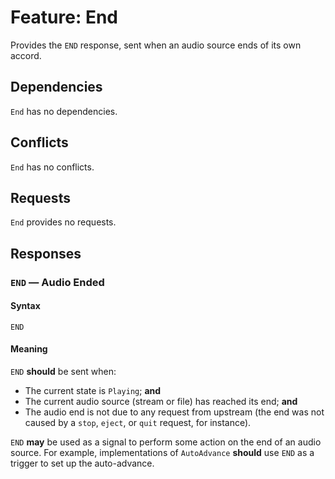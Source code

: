 # Feature: End

Provides the `END` response, sent when an audio source ends of its own accord.

## Dependencies

`End` has no dependencies.

## Conflicts

`End` has no conflicts.

## Requests

`End` provides no requests.

## Responses

### `END` — Audio Ended

#### Syntax

`END`

#### Meaning

`END` __should__ be sent when:

* The current state is `Playing`; __and__
* The current audio source (stream or file) has reached its end; __and__
* The audio end is not due to any request from upstream (the end was not caused
  by a `stop`, `eject`, or `quit` request, for instance).

`END` __may__ be used as a signal to perform some action on the end of an
audio source.  For example, implementations of `AutoAdvance` __should__ use
`END` as a trigger to set up the auto-advance.
